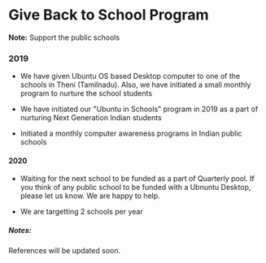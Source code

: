 # Give Back to School Program

**Note:** Support the public schools



### 2019

- We have given Ubuntu OS based Desktop computer to one of the schools in Theni (Tamilnadu). Also, we have initiated a small monthly program to nurture the school students 

- We have initiated our "Ubuntu in Schools" program in 2019 as a part of nurturing Next Generation Indian students

- Initiated a monthly computer awareness programs in Indian public schools


#### 2020
- Waiting for the next school to be funded as a part of Quarterly pool. If you think of any public school to be funded with a Ubnuntu Desktop, please let us know. We are happy to help.

- We are targetting 2 schools per year


##### Notes:
References will be updated soon.
